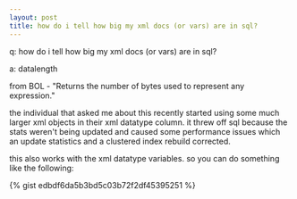 ```yaml
---
layout: post
title: how do i tell how big my xml docs (or vars) are in sql?
---
```


q: how do i tell how big my xml docs (or vars) are in sql?

a: datalength

from BOL - "Returns the number of bytes used to represent any expression." 

the individual that asked me about this recently started using some much larger xml objects in their xml datatype column. it threw off sql because the stats weren't being updated and caused some performance issues which an update statistics and a clustered index rebuild corrected.

this also works with the xml datatype variables. so you can do something like the following:

{% gist edbdf6da5b3bd5c03b72f2df45395251 %}
